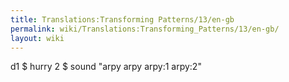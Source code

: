 ```yaml
---
title: Translations:Transforming Patterns/13/en-gb
permalink: wiki/Translations:Transforming_Patterns/13/en-gb/
layout: wiki
---
```


d1 $ hurry 2 $ sound "arpy arpy arpy:1 arpy:2"

